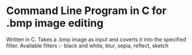 # Command Line Program in C for .bmp image editing
Written in C.
Takes a .bmp image as input and coverts it into the specified filter.
Available filters :- black and white, blur, sepia, reflect, sketch
